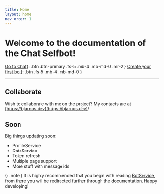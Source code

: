 ```yaml
---
title: Home
layout: home
nav_order: 1
---
```


# Welcome to the documentation of the Chat Selfbot!
[Go to Chat](https://chat.jonazwetsloot.nl/timeline){: .btn .btn-primary .fs-5 .mb-4 .mb-md-0 .mr-2 }
[Create your first bot](/docs/Setup){: .btn .fs-5 .mb-4 .mb-md-0 }

---

## Collaborate
Wish to collaborate with me on the project? My contacts are at [https://bjarnos.dev](https://bjarnos.dev)!

## Soon
Big things updating soon:
- ProfileService
- DataService
- Token refresh
- Multiple page support
- More stuff with message ids

{: .note }
It is highly recommended that you begin with reading [BotService](/docs/Services/BotService), from there you will be redirected further through the documentation. Happy developing!
